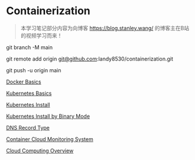 # Containerization
> 本学习笔记部分内容为向博客 https://blog.stanley.wang/ 的博客主在B站的视频学习而来！

git branch -M main

git remote add origin git@github.com:landy8530/containerization.git

git push -u origin main



[Docker Basics](./Docker.md)

[Kubernetes Basics](./Kubernetes.md)

[Kubernetes Install](./Kubernetes%20Install.md)

[Kubernetes Install by Binary Mode](./Kubernetes%20Install%20by%20Binary%20Mode.md)

[DNS Record Type](./DNS%20Record%20Type.md)

[Container Cloud Monitoring System](./Container%20Cloud%20Monitoring%20System.md)

[Cloud Computing Overview](./Cloud%20Computing%20Overview.md)





